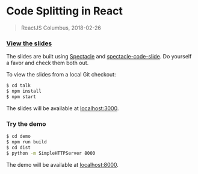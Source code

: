 # Code Splitting in React

> ReactJS Columbus, 2018-02-26

### [View the slides](https://btmills.github.io/reactjs-cbus-code-splitting/index.html)

The slides are built using [Spectacle](https://github.com/FormidableLabs/spectacle) and [spectacle-code-slide](https://github.com/jamiebuilds/spectacle-code-slide).
Do yourself a favor and check them both out.

To view the slides from a local Git checkout:

```sh
$ cd talk
$ npm install
$ npm start
```

The slides will be available at [localhost:3000](http://localhost:3000).

### Try the demo

```sh
$ cd demo
$ npm run build
$ cd dist
$ python -m SimpleHTTPServer 8000
```

The demo will be available at [localhost:8000](http://localhost:8000).
